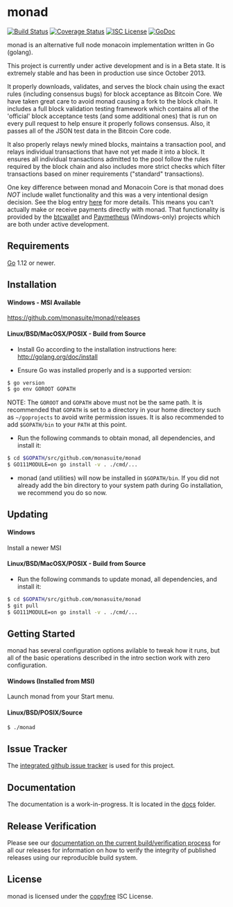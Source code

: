 monad
====

[![Build Status](https://github.com/monasuite/monad/workflows/Build%20and%20Test/badge.svg)](https://github.com/monasuite/monad/actions)
[![Coverage Status](https://coveralls.io/repos/github/monasuite/monad/badge.svg?branch=master)](https://coveralls.io/github/monasuite/monad?branch=master)
[![ISC License](https://img.shields.io/badge/license-ISC-blue.svg)](http://copyfree.org)
[![GoDoc](https://img.shields.io/badge/godoc-reference-blue.svg)](https://pkg.go.dev/github.com/monasuite/monad)

monad is an alternative full node monacoin implementation written in Go (golang).

This project is currently under active development and is in a Beta state.  It
is extremely stable and has been in production use since October 2013.

It properly downloads, validates, and serves the block chain using the exact
rules (including consensus bugs) for block acceptance as Bitcoin Core.  We have
taken great care to avoid monad causing a fork to the block chain.  It includes a
full block validation testing framework which contains all of the 'official'
block acceptance tests (and some additional ones) that is run on every pull
request to help ensure it properly follows consensus.  Also, it passes all of
the JSON test data in the Bitcoin Core code.

It also properly relays newly mined blocks, maintains a transaction pool, and
relays individual transactions that have not yet made it into a block.  It
ensures all individual transactions admitted to the pool follow the rules
required by the block chain and also includes more strict checks which filter
transactions based on miner requirements ("standard" transactions).

One key difference between monad and Monacoin Core is that monad does *NOT* include
wallet functionality and this was a very intentional design decision.  See the
blog entry [here](https://web.archive.org/web/20171125143919/https://blog.conformal.com/btcd-not-your-moms-bitcoin-daemon)
for more details.  This means you can't actually make or receive payments
directly with monad.  That functionality is provided by the
[btcwallet](https://github.com/btcsuite/btcwallet) and
[Paymetheus](https://github.com/btcsuite/Paymetheus) (Windows-only) projects
which are both under active development.

## Requirements

[Go](http://golang.org) 1.12 or newer.

## Installation

#### Windows - MSI Available

https://github.com/monasuite/monad/releases

#### Linux/BSD/MacOSX/POSIX - Build from Source

- Install Go according to the installation instructions here:
  http://golang.org/doc/install

- Ensure Go was installed properly and is a supported version:

```bash
$ go version
$ go env GOROOT GOPATH
```

NOTE: The `GOROOT` and `GOPATH` above must not be the same path.  It is
recommended that `GOPATH` is set to a directory in your home directory such as
`~/goprojects` to avoid write permission issues.  It is also recommended to add
`$GOPATH/bin` to your `PATH` at this point.

- Run the following commands to obtain monad, all dependencies, and install it:

```bash
$ cd $GOPATH/src/github.com/monasuite/monad
$ GO111MODULE=on go install -v . ./cmd/...
```

- monad (and utilities) will now be installed in ```$GOPATH/bin```.  If you did
  not already add the bin directory to your system path during Go installation,
  we recommend you do so now.

## Updating

#### Windows

Install a newer MSI

#### Linux/BSD/MacOSX/POSIX - Build from Source

- Run the following commands to update monad, all dependencies, and install it:

```bash
$ cd $GOPATH/src/github.com/monasuite/monad
$ git pull
$ GO111MODULE=on go install -v . ./cmd/...
```

## Getting Started

monad has several configuration options avilable to tweak how it runs, but all
of the basic operations described in the intro section work with zero
configuration.

#### Windows (Installed from MSI)

Launch monad from your Start menu.

#### Linux/BSD/POSIX/Source

```bash
$ ./monad
```

## Issue Tracker

The [integrated github issue tracker](https://github.com/monasuite/monad/issues)
is used for this project.

## Documentation

The documentation is a work-in-progress.  It is located in the [docs](https://github.com/monasuite/monad/tree/master/docs) folder.

## Release Verification

Please see our [documentation on the current build/verification
process](https://github.com/monasuite/monad/tree/master/release) for all our
releases for information on how to verify the integrity of published releases
using our reproducible build system.

## License

monad is licensed under the [copyfree](http://copyfree.org) ISC License.

